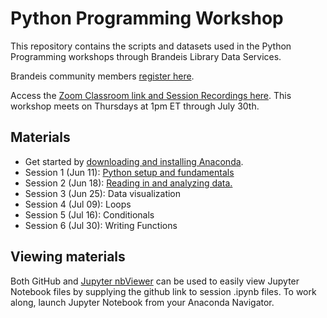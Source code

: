 # Python Programming Workshop
This repository contains the scripts and datasets used in the Python Programming workshops through Brandeis Library Data Services.

Brandeis community members [register here](https://calendar.library.brandeis.edu/calendar/workshops/pythonprog2020).

Access the [Zoom Classroom link and Session Recordings here](https://docs.google.com/document/d/18TwHdTBUU34PNF8Vz2YYWbmME4tS3NS7Ugu5NjaMmBo/edit?usp=sharing). This workshop meets on Thursdays at 1pm ET through July 30th.

## Materials
- Get started by [downloading and installing Anaconda](https://docs.google.com/document/d/1Vh0qmWvh2mXWukiQh9d5mNgfPNvkJDLb4dNwAsGGY2A/edit?usp=sharing).
- Session 1 (Jun 11): [Python setup and fundamentals](https://github.com/DeisData/python/blob/master/python-session1.ipynb)
- Session 2 (Jun 18): [Reading in and analyzing data.](https://github.com/DeisData/python/blob/master/python-session2.md) 
- Session 3 (Jun 25): Data visualization
- Session 4 (Jul 09): Loops
- Session 5 (Jul 16): Conditionals
- Session 6 (Jul 30): Writing Functions

## Viewing materials
Both GitHub and [Jupyter nbViewer](https://nbviewer.jupyter.org/) can be used to easily view Jupyter Notebook files by supplying the github link to session .ipynb files. 
To work along, launch Jupyter Notebook from your Anaconda Navigator.
